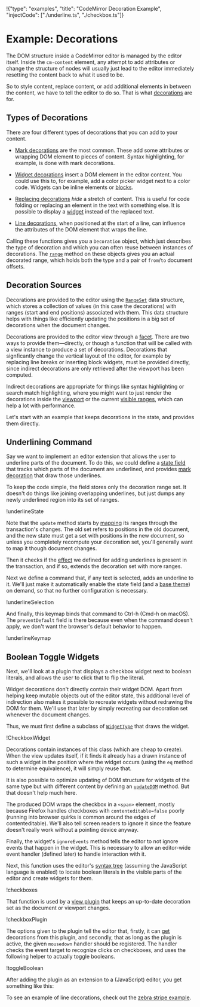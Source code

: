 !{"type": "examples", "title": "CodeMirror Decoration Example", "injectCode": ["./underline.ts", "./checkbox.ts"]}

# Example: Decorations

The DOM structure inside a CodeMirror editor is managed by the editor
itself. Inside the `cm-content` element, any attempt to add attributes
or change the structure of nodes will usually just lead to the editor
immediately resetting the content back to what it used to be.

So to style content, replace content, or add additional elements in
between the content, we have to tell the editor to do so. That is what
[decorations](##view.Decoration) are for.

## Types of Decorations

There are four different types of decorations that you can add to your
content.

 - [Mark decorations](##view.Decoration^mark) are the most common.
   These add some attributes or wrapping DOM element to pieces of
   content. Syntax highlighting, for example, is done with mark
   decorations.

 - [Widget decorations](##view.Decoration^widget) insert a DOM element
   in the editor content. You could use this to, for example, add a
   color picker widget next to a color code. Widgets can be inline
   elements or [blocks](##view.Decoration^widget^spec.block).

 - [Replacing decorations](##view.Decoration^replace) _hide_ a stretch
   of content. This is useful for code folding or replacing an element
   in the text with something else. It is possible to display a
   [widget](##view.Decoration^replace^spec.widget) instead of the
   replaced text.

 - [Line decorations](##view.Decoration^line), when positioned at the
   start of a line, can influence the attributes of the DOM element
   that wraps the line.

Calling these functions gives you a `Decoration` object, which just
describes the type of decoration and which you can often reuse between
instances of decorations. The [`range`](##state.RangeValue.range)
method on these objects gives you an actual decorated range, which
holds both the type and a pair of `from`/`to` document offsets.

## Decoration Sources

Decorations are provided to the editor using the
[`RangeSet`](##state.RangeSet) data structure, which stores a
collection of values (in this case the decorations) with ranges (start
and end positions) associated with them. This data structure helps
with things like efficiently updating the positions in a big set of
decorations when the document changes.

Decorations are provided to the editor view through a
[facet](##view.EditorView^decorations). There are two ways to provide
them—directly, or though a function that will be called with a view
instance to produce a set of decorations. Decorations that
signficantly change the vertical layout of the editor, for example by
replacing line breaks or inserting block widgets, must be provided
directly, since indirect decorations are only retrieved after the
viewport has been computed.

Indirect decorations are appropriate for things like syntax
highlighting or search match highlighting, where you might want to
just render the decorations inside the
[viewport](##view.EditorView.viewport) or the current [visible
ranges](##view.EditorView.visibleRanges), which can help a lot with
performance.

Let's start with an example that keeps decorations in the state, and
provides them directly.

## Underlining Command

Say we want to implement an editor extension that allows the user to
underline parts of the document. To do this, we could define a [state
field](##state.StateField) that tracks which parts of the document are
underlined, and provides [mark decoration](##view.Decoration^mark)
that draw those underlines.

To keep the code simple, the field stores only the decoration range
set. It doesn't do things like joining overlapping underlines, but
just dumps any newly underlined region into its set of ranges.

!underlineState

Note that the `update` method starts by
[mapping](##state.RangeSet.map) its ranges through the
transaction's changes. The old set refers to positions in the old
document, and the new state must get a set with positions in the new
document, so unless you completely recompute your decoration set,
you'll generally want to map it though document changes.

Then it checks if the [effect](##state.StateEffect) we defined for
adding underlines is present in the transaction, and if so, extends
the decoration set with more ranges.

Next we define a command that, if any text is selected, adds an
underline to it. We'll just make it automatically enable the state
field (and a [base theme](##view.EditorView^baseTheme)) on demand, so
that no further configuration is necessary.

!underlineSelection

And finally, this keymap binds that command to Ctrl-h (Cmd-h on
macOS). The `preventDefault` field is there because even when the
command doesn't apply, we don't want the browser's default behavior to
happen.

!underlineKeymap

<div id="editor-underline"></div>
<script defer src="../../codemirror.js"></script>
<script defer src="underline.js"></script>

## Boolean Toggle Widgets

Next, we'll look at a plugin that displays a checkbox widget next to
boolean literals, and allows the user to click that to flip the
literal.

Widget decorations don't directly contain their widget DOM. Apart from
helping keep mutable objects out of the editor state, this additional
level of indirection also makes it possible to recreate widgets
without redrawing the DOM for them. We'll use that later by simply
recreating our decoration set whenever the document changes.

Thus, we must first define a subclass of
[`WidgetType`](##view.WidgetType) that draws the widget.

!CheckboxWidget

Decorations contain instances of this class (which are cheap to
create). When the view updates itself, if it finds it already has a
drawn instance of such a widget in the position where the widget
occurs (using the `eq` method to determine equivalence), it will
simply reuse that.

It is also possible to optimize updating of DOM structure for widgets
of the same type but with different content by defining an
[`updateDOM`](##view.WidgetType.updateDOM) method. But that doesn't
help much here.

The produced DOM wraps the checkbox in a `<span>` element, mostly
because Firefox handles checkboxes with `contenteditable=false` poorly
(running into browser quirks is common around the edges of
contenteditable). We'll also tell screen readers to ignore it since
the feature doesn't really work without a pointing device anyway.

Finally, the widget's `ignoreEvents` method tells the editor to not
ignore events that happen in the widget. This is necessary to allow an
editor-wide event handler (defined later) to handle interaction with
it.

Next, this function uses the editor's [syntax
tree](##language.syntaxTree) (assuming the JavaScript language is
enabled) to locate boolean literals in the visible parts of the editor
and create widgets for them.

!checkboxes

That function is used by a [view plugin](##view.ViewPlugin) that keeps
an up-to-date decoration set as the document or viewport changes.

!checkboxPlugin

The options given to the plugin tell the editor that, firstly, it can
[get](##view.PluginSpec.decorations) decorations from this plugin, and
secondly, that as long as the plugin is active, the given `mousedown`
handler should be registered. The handler checks the event target to
recognize clicks on checkboxes, and uses the following helper to
actually toggle booleans.

!toggleBoolean

After adding the plugin as an extension to a (JavaScript) editor, you
get something like this:

<div id="editor-checkbox"></div>
<script defer src="checkbox.js"></script>

To see an example of line decorations, check out the [zebra stripe
example](../zebra/).
